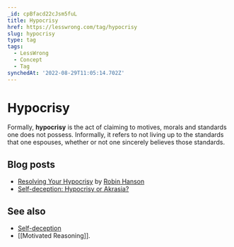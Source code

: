 ```yaml
---
_id: cpBfacd22cJsm5fuL
title: Hypocrisy
href: https://lesswrong.com/tag/hypocrisy
slug: hypocrisy
type: tag
tags:
  - LessWrong
  - Concept
  - Tag
synchedAt: '2022-08-29T11:05:14.702Z'
---
```

# Hypocrisy

Formally, **hypocrisy** is the act of claiming to motives, morals and standards one does not possess. Informally, it refers to not living up to the standards that one espouses, whether or not one sincerely believes those standards.

## Blog posts

- [Resolving Your Hypocrisy](http://www.overcomingbias.com/2006/12/resolving_your_.html) by [Robin Hanson](https://lessestwrong.com/tag/robin-hanson)
- [Self-deception: Hypocrisy or Akrasia?](https://lessestwrong.com/lw/h7/selfdeception_hypocrisy_or_akrasia/)

## See also

- [Self-deception](https://lessestwrong.com/tag/self-deception)
- [[Motivated Reasoning]].